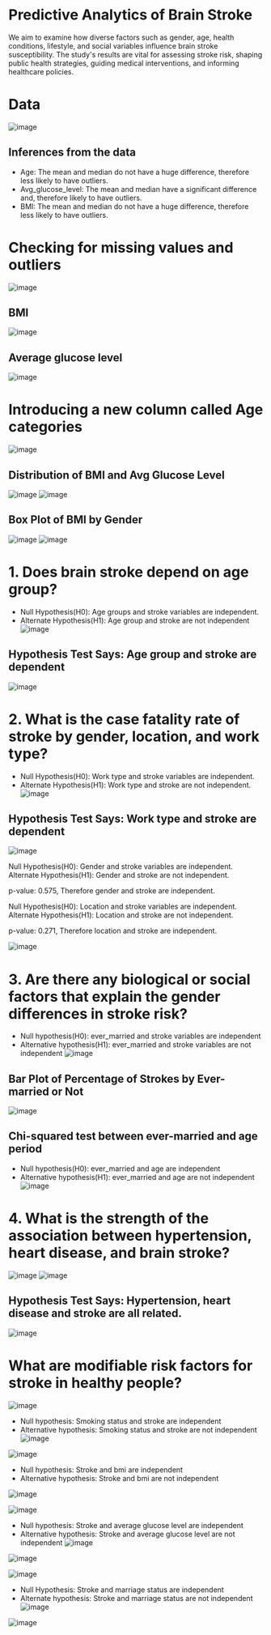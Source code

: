# Predictive Analytics of Brain Stroke  
We aim to examine how diverse factors such as gender, age, health conditions, lifestyle, and social variables influence brain stroke susceptibility. The study's results are vital for assessing stroke risk, shaping public health strategies, guiding medical interventions, and informing healthcare policies.

# Data
![image](https://github.com/KanishkGoel1999/FA23-DATS6101-Project-Group-6/assets/66896800/3cbbd462-5533-4261-b8ce-2a481ee2e2d4)
## Inferences from the data 
- Age: The mean and median do not have a huge difference, therefore less likely to have outliers.
- Avg_glucose_level: The mean and median have a significant difference and, therefore likely to have outliers.
- BMI: The mean and median do not have a huge difference, therefore less likely to have outliers.

# Checking for missing values and outliers
![image](https://github.com/KanishkGoel1999/FA23-DATS6101-Project-Group-6/assets/66896800/42df0150-1173-4bad-9dbc-366a13b6b89b)
## BMI
![image](https://github.com/KanishkGoel1999/FA23-DATS6101-Project-Group-6/assets/66896800/d5342ad5-8335-4904-bbc4-bb566486541f)
## Average glucose level
![image](https://github.com/KanishkGoel1999/FA23-DATS6101-Project-Group-6/assets/66896800/a69a48da-22a8-4e55-8d5c-5ffb141be351)

# Introducing a new column called Age categories
![image](https://github.com/KanishkGoel1999/FA23-DATS6101-Project-Group-6/assets/66896800/88ccd58d-136c-468b-a13c-4f56e5911134)

## Distribution of BMI and Avg Glucose Level
![image](https://github.com/KanishkGoel1999/FA23-DATS6101-Project-Group-6/assets/66896800/ac4a193f-6b81-4e8c-93fe-5fcb348a02ed)
![image](https://github.com/KanishkGoel1999/FA23-DATS6101-Project-Group-6/assets/66896800/ad35add6-7b24-4f93-85f7-22b42dbd508a)

## Box Plot of BMI by Gender
![image](https://github.com/KanishkGoel1999/FA23-DATS6101-Project-Group-6/assets/66896800/65c2641b-f377-4218-ad7e-29f166eb1632)
![image](https://github.com/KanishkGoel1999/FA23-DATS6101-Project-Group-6/assets/66896800/ae89d0af-9d81-4889-b981-d52e15d68f7d)

# 1. Does brain stroke depend on age group?
- Null Hypothesis(H0): Age groups and stroke variables are independent.
- Alternate Hypothesis(H1): Age group and stroke are not independent
![image](https://github.com/KanishkGoel1999/FA23-DATS6101-Project-Group-6/assets/66896800/374241da-2f65-43c4-a7e7-e5d6076366e7)

## Hypothesis Test Says: Age group and stroke are dependent
![image](https://github.com/KanishkGoel1999/FA23-DATS6101-Project-Group-6/assets/66896800/3f9baaef-bc30-471d-82d5-1f709cd819eb)

# 2. What is the case fatality rate of stroke by gender, location, and work type?
- Null Hypothesis(H0): Work type and stroke variables are independent.
- Alternate Hypothesis(H1): Work type and stroke are not independent.
![image](https://github.com/KanishkGoel1999/FA23-DATS6101-Project-Group-6/assets/66896800/184f3eb2-6702-4f96-9aed-fe15cce192a2)

## Hypothesis Test Says: Work type and stroke are dependent
![image](https://github.com/KanishkGoel1999/FA23-DATS6101-Project-Group-6/assets/66896800/d343cb1e-9241-4606-a4a2-9f5ba0150358)

Null Hypothesis(H0): Gender and stroke variables are independent.
Alternate Hypothesis(H1): Gender and stroke are not independent.

p-value: 0.575, Therefore gender and stroke are independent.

Null Hypothesis(H0): Location and stroke variables are independent.
Alternate Hypothesis(H1): Location and stroke are not independent.

p-value: 0.271, Therefore location and stroke are independent.

![image](https://github.com/KanishkGoel1999/FA23-DATS6101-Project-Group-6/assets/66896800/dfb49aa6-4a03-4434-8538-17d48af1b227)

# 3. Are there any biological or social factors that explain the gender differences in stroke risk?
- Null hypothesis(H0): ever_married and stroke variables are independent
- Alternative hypothesis(H1): ever_married and stroke variables are not independent
![image](https://github.com/KanishkGoel1999/FA23-DATS6101-Project-Group-6/assets/66896800/32b5ba76-73a0-4477-9fb6-2ce490bfde6e)

## Bar Plot of Percentage of Strokes by Ever-married or Not
![image](https://github.com/KanishkGoel1999/FA23-DATS6101-Project-Group-6/assets/66896800/61f4664a-7009-472f-bed3-2c4bdf782e39)

## Chi-squared test between ever-married and age period
- Null hypothesis(H0): ever_married and age are independent
- Alternative hypothesis(H1): ever_married and age are not independent
![image](https://github.com/KanishkGoel1999/FA23-DATS6101-Project-Group-6/assets/66896800/8a5f03f0-abcc-4ec4-a533-cdedd14f26f2)

# 4. What is the strength of the association between hypertension, heart disease, and brain stroke?
![image](https://github.com/KanishkGoel1999/FA23-DATS6101-Project-Group-6/assets/66896800/f983d07a-ce6b-41cc-87f9-ac49587f7b31)
![image](https://github.com/KanishkGoel1999/FA23-DATS6101-Project-Group-6/assets/66896800/40cebb37-94e1-4d22-b640-87b7122690a7)

## Hypothesis Test Says: Hypertension, heart disease and stroke are all related.
![image](https://github.com/KanishkGoel1999/FA23-DATS6101-Project-Group-6/assets/66896800/1c16ee67-ced8-4742-a00a-e9779a01dc67)

# What are modifiable risk factors for stroke in healthy people?
![image](https://github.com/KanishkGoel1999/FA23-DATS6101-Project-Group-6/assets/66896800/2237b0af-601a-44b1-bc54-501d6ac90378)

- Null hypothesis: Smoking status and stroke are independent
- Alternative hypothesis: Smoking status and stroke are not independent
![image](https://github.com/KanishkGoel1999/FA23-DATS6101-Project-Group-6/assets/66896800/cd305229-cf15-44f9-8fc5-bcf6bdca057e)

![image](https://github.com/KanishkGoel1999/FA23-DATS6101-Project-Group-6/assets/66896800/286ec1ea-83db-44f5-8e38-4f396bc86f10)

- Null hypothesis: Stroke and bmi are independent​
- Alternative hypothesis: Stroke and bmi are not independent

![image](https://github.com/KanishkGoel1999/FA23-DATS6101-Project-Group-6/assets/66896800/784d747e-2dec-48ee-a916-c3c1e99d8ef4)

![image](https://github.com/KanishkGoel1999/FA23-DATS6101-Project-Group-6/assets/66896800/bbcdc356-96e5-4692-b86b-344352e14f10)

- Null hypothesis: Stroke and average glucose level are independent​​
- Alternative hypothesis: Stroke and average glucose level are not independent​​
![image](https://github.com/KanishkGoel1999/FA23-DATS6101-Project-Group-6/assets/66896800/5f1cfa73-dfbd-4621-b2c4-904eede79294)

![image](https://github.com/KanishkGoel1999/FA23-DATS6101-Project-Group-6/assets/66896800/312a4252-6cc4-48df-aaa1-ea6e24024bf2)

![image](https://github.com/KanishkGoel1999/FA23-DATS6101-Project-Group-6/assets/66896800/7c24e032-06fc-4267-bfd2-5f03e3d57acc)

- Null Hypothesis: Stroke and marriage status are independent​​​
- Alternate hypothesis: Stroke and marriage status are not independent​​​
![image](https://github.com/KanishkGoel1999/FA23-DATS6101-Project-Group-6/assets/66896800/a9e7db50-17b0-47a5-9bdc-50942f93d702)

![image](https://github.com/KanishkGoel1999/FA23-DATS6101-Project-Group-6/assets/66896800/88d5f1e7-7133-4212-aea9-b4c8ac433aac)
